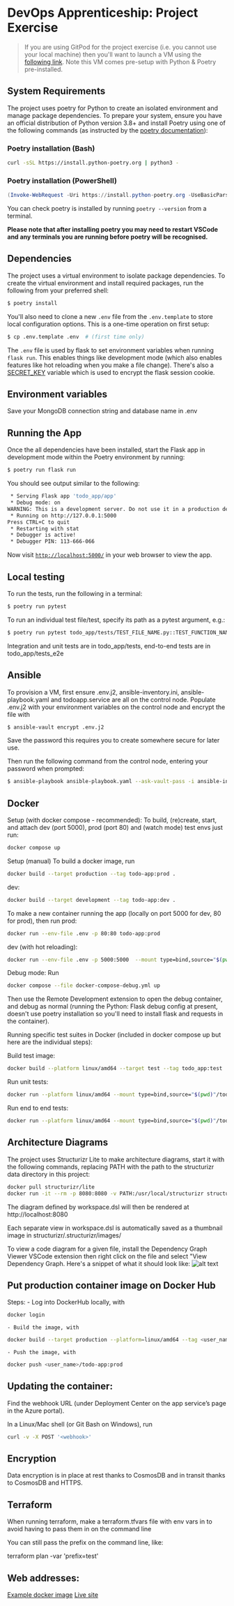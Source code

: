 # DevOps Apprenticeship: Project Exercise

> If you are using GitPod for the project exercise (i.e. you cannot use your local machine) then you'll want to launch a VM using the [following link](https://gitpod.io/#https://github.com/CorndelWithSoftwire/DevOps-Course-Starter). Note this VM comes pre-setup with Python & Poetry pre-installed.

## System Requirements

The project uses poetry for Python to create an isolated environment and manage package dependencies. To prepare your system, ensure you have an official distribution of Python version 3.8+ and install Poetry using one of the following commands (as instructed by the [poetry documentation](https://python-poetry.org/docs/#system-requirements)):

### Poetry installation (Bash)

```bash
curl -sSL https://install.python-poetry.org | python3 -
```

### Poetry installation (PowerShell)

```powershell
(Invoke-WebRequest -Uri https://install.python-poetry.org -UseBasicParsing).Content | py -
```

You can check poetry is installed by running `poetry --version` from a terminal.

**Please note that after installing poetry you may need to restart VSCode and any terminals you are running before poetry will be recognised.**

## Dependencies

The project uses a virtual environment to isolate package dependencies. To create the virtual environment and install required packages, run the following from your preferred shell:

```bash
$ poetry install
```

You'll also need to clone a new `.env` file from the `.env.template` to store local configuration options. This is a one-time operation on first setup:

```bash
$ cp .env.template .env  # (first time only)
```

The `.env` file is used by flask to set environment variables when running `flask run`. This enables things like development mode (which also enables features like hot reloading when you make a file change). There's also a [SECRET_KEY](https://flask.palletsprojects.com/en/2.3.x/config/#SECRET_KEY) variable which is used to encrypt the flask session cookie.

## Environment variables

Save your MongoDB connection string and database name in .env

## Running the App

Once the all dependencies have been installed, start the Flask app in development mode within the Poetry environment by running:

```bash
$ poetry run flask run
```

You should see output similar to the following:

```bash
 * Serving Flask app 'todo_app/app'
 * Debug mode: on
WARNING: This is a development server. Do not use it in a production deployment. Use a production WSGI server instead.
 * Running on http://127.0.0.1:5000
Press CTRL+C to quit
 * Restarting with stat
 * Debugger is active!
 * Debugger PIN: 113-666-066
```

Now visit [`http://localhost:5000/`](http://localhost:5000/) in your web browser to view the app.

## Local testing

To run the tests, run the following in a terminal:

```bash
$ poetry run pytest
```

To run an individual test file/test, specify its path as a pytest argument, e.g.:

```bash
$ poetry run pytest todo_app/tests/TEST_FILE_NAME.py::TEST_FUNCTION_NAME
```

Integration and unit tests are in todo_app/tests, end-to-end tests are in todo_app/tests_e2e

## Ansible

To provision a VM, first ensure .env.j2, ansible-inventory.ini, ansible-playbook.yaml and todoapp.service are all on the control node. Populate .env.j2 with your environment variables on the control node and encrypt the file with

```bash
$ ansible-vault encrypt .env.j2
```

Save the password this requires you to create somewhere secure for later use.

Then run the following command from the control node, entering your password when prompted:

```bash
$ ansible-playbook ansible-playbook.yaml --ask-vault-pass -i ansible-inventory.ini
```

## Docker

Setup (with docker compose - recommended):
To build, (re)create, start, and attach dev (port 5000), prod (port 80) and (watch mode) test envs just run:

```bash
docker compose up
```

Setup (manual)
To build a docker image, run

```bash
docker build --target production --tag todo-app:prod .
```

dev:

```bash
docker build --target development --tag todo-app:dev .
```

To make a new container running the app (locally on port 5000 for dev, 80 for prod), then run
prod:

```bash
docker run --env-file .env -p 80:80 todo-app:prod
```

dev (with hot reloading):

```bash
docker run --env-file .env -p 5000:5000  --mount type=bind,source="$(pwd)"/todo_app,target=/todo_app todo-app:dev
```

Debug mode:
Run

```bash
docker compose --file docker-compose-debug.yml up
```

Then use the Remote Development extension to open the debug container, and debug as normal (running the Python: Flask debug config at present, doesn't use poetry installation so you'll need to install flask and requests in the container).

Running specific test suites in Docker (included in docker compose up but here are the individual steps):

Build test image:

```bash
docker build --platform linux/amd64 --target test --tag todo_app:test .
```

Run unit tests:

```bash
docker run --platform linux/amd64 --mount type=bind,source="$(pwd)"/todo_app,target=/todo_app todo_app:test todo_app/tests
```

Run end to end tests:

```bash
docker run --platform linux/amd64 --mount type=bind,source="$(pwd)"/todo_app,target=/todo_app --env-file .env todo_app:test todo_app/tests_e2e
```

## Architecture Diagrams

The project uses Structurizr Lite to make architecture diagrams, start it with the following commands, replacing PATH with the path to the structurizr data directory in this project:

```bash
docker pull structurizr/lite
docker run -it --rm -p 8080:8080 -v PATH:/usr/local/structurizr structurizr/lite
```

The diagram defined by workspace.dsl will then be rendered at http://localhost:8080

Each separate view in workspace.dsl is automatically saved as a thumbnail image in structurizr/.structurizr/images/

To view a code diagram for a given file, install the Dependency Graph Viewer VSCode extension then right click on the file and select "View Dependency Graph. Here's a snippet of what it should look like:
![alt text](example_dependency_graph_snippet.png)

## Put production container image on Docker Hub

Steps: - Log into DockerHub locally, with

```bash
docker login
```

    - Build the image, with

```bash
docker build --target production --platform=linux/amd64 --tag <user_name>/todo-app:prod .
```

    - Push the image, with

```bash
docker push <user_name>/todo-app:prod
```

## Updating the container:

Find the webhook URL (under Deployment Center on the app service’s page in the Azure portal).

In a Linux/Mac shell (or Git Bash on Windows), run

```bash
curl -v -X POST '<webhook>'
```

## Encryption

Data encryption is in place at rest thanks to CosmosDB and in transit thanks to CosmosDB and HTTPS.

## Terraform

When running terraform, make a terraform.tfvars file with env vars in to avoid having to pass them in on the command line

You can still pass the prefix on the command line, like:

terraform plan -var 'prefix=test'

## Web addresses:

[Example docker image](hub.docker.com/r/natdeanlewissoftwire/todo-app/tags)
[Live site](wicrosofttodo.azurewebsites.net)
